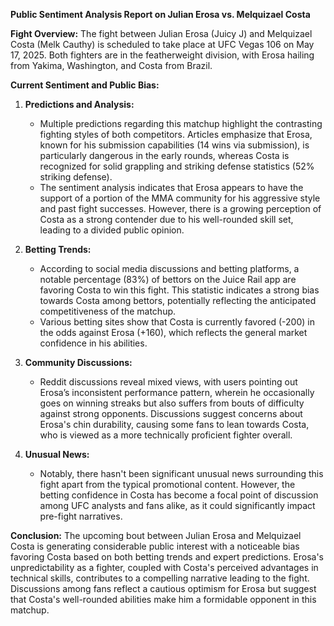 **Public Sentiment Analysis Report on Julian Erosa vs. Melquizael Costa**

**Fight Overview:**
The fight between Julian Erosa (Juicy J) and Melquizael Costa (Melk Cauthy) is scheduled to take place at UFC Vegas 106 on May 17, 2025. Both fighters are in the featherweight division, with Erosa hailing from Yakima, Washington, and Costa from Brazil.

**Current Sentiment and Public Bias:**
1. **Predictions and Analysis:**
   - Multiple predictions regarding this matchup highlight the contrasting fighting styles of both competitors. Articles emphasize that Erosa, known for his submission capabilities (14 wins via submission), is particularly dangerous in the early rounds, whereas Costa is recognized for solid grappling and striking defense statistics (52% striking defense).
   - The sentiment analysis indicates that Erosa appears to have the support of a portion of the MMA community for his aggressive style and past fight successes. However, there is a growing perception of Costa as a strong contender due to his well-rounded skill set, leading to a divided public opinion.

2. **Betting Trends:**
   - According to social media discussions and betting platforms, a notable percentage (83%) of bettors on the Juice Rail app are favoring Costa to win this fight. This statistic indicates a strong bias towards Costa among bettors, potentially reflecting the anticipated competitiveness of the matchup.
   - Various betting sites show that Costa is currently favored (-200) in the odds against Erosa (+160), which reflects the general market confidence in his abilities.

3. **Community Discussions:**
   - Reddit discussions reveal mixed views, with users pointing out Erosa’s inconsistent performance pattern, wherein he occasionally goes on winning streaks but also suffers from bouts of difficulty against strong opponents. Discussions suggest concerns about Erosa's chin durability, causing some fans to lean towards Costa, who is viewed as a more technically proficient fighter overall.

4. **Unusual News:**
   - Notably, there hasn't been significant unusual news surrounding this fight apart from the typical promotional content. However, the betting confidence in Costa has become a focal point of discussion among UFC analysts and fans alike, as it could significantly impact pre-fight narratives.

**Conclusion:**
The upcoming bout between Julian Erosa and Melquizael Costa is generating considerable public interest with a noticeable bias favoring Costa based on both betting trends and expert predictions. Erosa's unpredictability as a fighter, coupled with Costa's perceived advantages in technical skills, contributes to a compelling narrative leading to the fight. Discussions among fans reflect a cautious optimism for Erosa but suggest that Costa's well-rounded abilities make him a formidable opponent in this matchup.